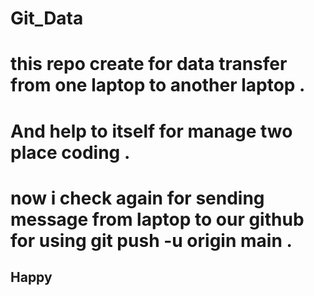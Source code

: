# Git_Data
# this repo create for data transfer from one laptop to another laptop .
#  And  help to itself for manage two place coding .
# now  i check again for sending message from laptop to our github for using git push -u origin main . 
<h2>Happy</h2>
